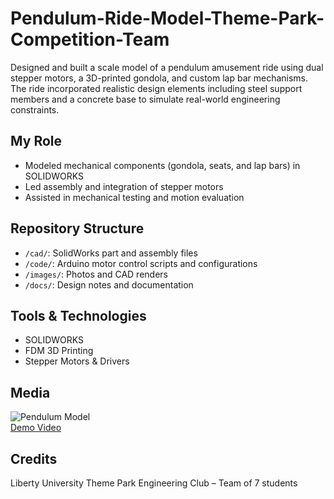 # Pendulum-Ride-Model-Theme-Park-Competition-Team
Designed and built a scale model of a pendulum amusement ride using dual stepper motors, a 3D-printed gondola, and custom lap bar mechanisms. The ride incorporated realistic design elements including steel support members and a concrete base to simulate real-world engineering constraints.
## My Role
- Modeled mechanical components (gondola, seats, and lap bars) in SOLIDWORKS  
- Led assembly and integration of stepper motors  
- Assisted in mechanical testing and motion evaluation

## Repository Structure
- `/cad/`: SolidWorks part and assembly files  
- `/code/`: Arduino motor control scripts and configurations  
- `/images/`: Photos and CAD renders  
- `/docs/`: Design notes and documentation

## Tools & Technologies
- SOLIDWORKS 
- FDM 3D Printing  
- Stepper Motors & Drivers

## Media
![Pendulum Model](images/model_photo1.jpg)  
[Demo Video](your-video-link-if-any)

## Credits
Liberty University Theme Park Engineering Club – Team of 7 students
